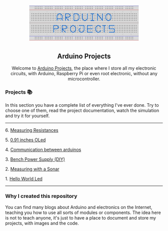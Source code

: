 <h1 align="center">
	<a href="https://github.com/Darguima/arduino-projects">
		<img alt="Arduino Projects" src="./assets/logo.svg" width="350px"/>
	</a>
</h1>

<h2 align="center">
	Arduino Projects
</h2>

<p align="center">
Welcome to <u>Arduino Projects</u>, the place where I store all my electronic circuits, with Arduino, Raspberry Pi or even root electronic, without any microcontroller.
</p>

### Projects 📚

In this section you have a complete list of everything I've ever done. Try to choose one of them, read the project documentation, watch the simulation and try it for yourself.

___

6\. [Measuring Resistances](https://github.com/Darguima/arduino-projects/tree/master/006_measuring_resistances)

5\. [0.91 inches OLed](https://github.com/Darguima/arduino-projects/tree/master/005_91_centiinch_oled)

4\. [Communication between arduinos](https://github.com/Darguima/arduino-projects/tree/master/004_communication_between_arduinos)

3\. [Bench Power Supply (DIY)](https://github.com/Darguima/arduino-projects/tree/master/003_bench_power_supply_DIY)

2\. [Measuring with a Sonar](https://github.com/Darguima/arduino-projects/tree/master/002_measuring_with_a_sonar)

1\. [Hello World Led](https://github.com/Darguima/arduino-projects/tree/master/001_hello_world_led)

___

### Why I created this repository

You can find many blogs about Arduino and electronics on the Internet, teaching you how to use all sorts of modules or components. The idea here is not to teach anyone, it's just to have a place to document and store my projects, with images and the code.
